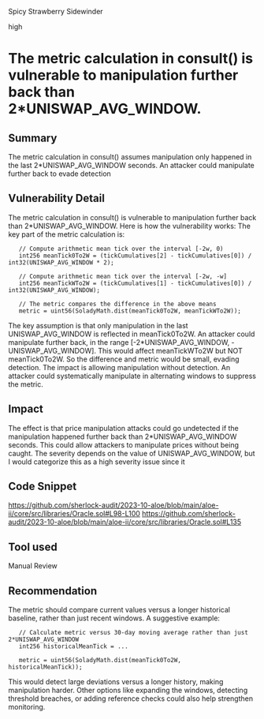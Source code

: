 Spicy Strawberry Sidewinder

high

# The metric calculation in consult() is vulnerable to manipulation further back than 2*UNISWAP_AVG_WINDOW.
## Summary
The metric calculation in consult() assumes manipulation only happened in the last 2*UNISWAP_AVG_WINDOW seconds. An attacker could manipulate further back to evade detection
## Vulnerability Detail
The metric calculation in consult() is vulnerable to manipulation further back than 2*UNISWAP_AVG_WINDOW.
Here is how the vulnerability works:
The key part of the metric calculation is:

       // Compute arithmetic mean tick over the interval [-2w, 0)
       int256 meanTick0To2W = (tickCumulatives[2] - tickCumulatives[0]) / int32(UNISWAP_AVG_WINDOW * 2);

       // Compute arithmetic mean tick over the interval [-2w, -w]  
       int256 meanTickWTo2W = (tickCumulatives[1] - tickCumulatives[0]) / int32(UNISWAP_AVG_WINDOW);

       // The metric compares the difference in the above means
       metric = uint56(SoladyMath.dist(meanTick0To2W, meanTickWTo2W));

The key assumption is that only manipulation in the last UNISWAP_AVG_WINDOW is reflected in meanTick0To2W.
An attacker could manipulate further back, in the range [-2*UNISWAP_AVG_WINDOW, -UNISWAP_AVG_WINDOW]. This would affect meanTickWTo2W but NOT meanTick0To2W.
So the difference and metric would be small, evading detection.
The impact is allowing manipulation without detection. An attacker could systematically manipulate in alternating windows to suppress the metric.

## Impact
The effect is that price manipulation attacks could go undetected if the manipulation happened further back than 2*UNISWAP_AVG_WINDOW seconds. This could allow attackers to manipulate prices without being caught.
The severity depends on the value of UNISWAP_AVG_WINDOW, but I would categorize this as a high severity issue since it 
## Code Snippet
https://github.com/sherlock-audit/2023-10-aloe/blob/main/aloe-ii/core/src/libraries/Oracle.sol#L98-L100
https://github.com/sherlock-audit/2023-10-aloe/blob/main/aloe-ii/core/src/libraries/Oracle.sol#L135
## Tool used

Manual Review

## Recommendation
The metric should compare current values versus a longer historical baseline, rather than just recent windows. A suggestive example:

       // Calculate metric versus 30-day moving average rather than just 2*UNISWAP_AVG_WINDOW
       int256 historicalMeanTick = ...

       metric = uint56(SoladyMath.dist(meanTick0To2W, historicalMeanTick));

This would detect large deviations versus a longer history, making manipulation harder. Other options like expanding the windows, detecting threshold breaches, or adding reference checks could also help strengthen monitoring.
